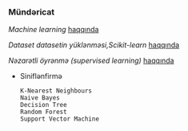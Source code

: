 ### Mündəricat

*_Machine learning_* [haqqında](../master/Giriş.ipynb)




*_Dataset datasetin yüklənməsi,Scikit-learn_* [haqqında](../master/dataset.ipynb) 




*_Nəzarətli öyrənmə (supervised learning)_* [haqqında](../master/Nəzarətli%20öyrənmə.ipynb) 




* Siniflənfirmə

      K-Nearest Neighbours 
      Naive Bayes 
      Decision Tree
      Random Forest
      Support Vector Machine


